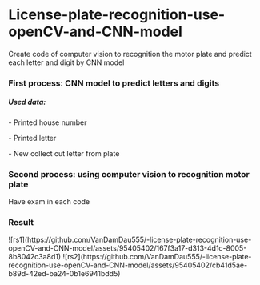 # License-plate-recognition-use-openCV-and-CNN-model
Create code of computer vision to recognition the motor plate and predict each letter and digit by CNN model
<h3>First process: CNN model to predict letters and digits</h3>
<h5>Used data:</h5>
<p>- Printed house number</p>
<p>- Printed letter</p>
<p>- New collect cut letter from plate</p>

<h3>Second process: using computer vision to recognition motor plate</h3>
<p>Have exam in each code</p>

<h3>Result</h3>
![rs1](https://github.com/VanDamDau555/-license-plate-recognition-use-openCV-and-CNN-model/assets/95405402/167f3a17-d313-4d1c-8005-8b8042c3a8d1)
![rs2](https://github.com/VanDamDau555/-license-plate-recognition-use-openCV-and-CNN-model/assets/95405402/cb41d5ae-b89d-42ed-ba24-0b1e6941bdd5)

